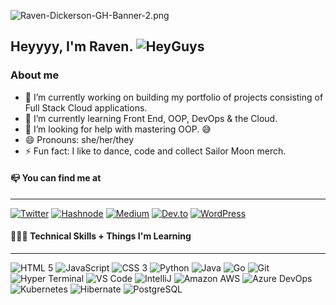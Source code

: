 <!--
**TheAmazinRaven/TheAmazinRaven** is a ✨ _special_ ✨ repository because its `README.md` (this file) appears on your GitHub profile.

Here are some ideas to get you started:

- 🔭 I’m currently working on ...
- 🌱 I’m currently learning ...
- 👯 I’m looking to collaborate on ...
- 🤔 I’m looking for help with ...
- 💬 Ask me about ...
- 📫 How to reach me: ...
- 😄 Pronouns: ...
- ⚡ Fun fact: ...
-->
![Raven-Dickerson-GH-Banner-2.png](https://i.postimg.cc/Qx7B3ct9/Raven-Dickerson-GH-Banner-2.png)

## Heyyyy, I'm Raven. ![HeyGuys](https://i.ibb.co/tc1n1dg/hey-Guys-1.png)

### About me

- 🔭 I’m currently working on building my portfolio of projects consisting of Full Stack Cloud applications.
- 🌱 I’m currently learning Front End, OOP, DevOps & the Cloud.
- 🤔 I’m looking for help with mastering OOP. :sweat_smile:
- 😄 Pronouns: she/her/they
- ⚡ Fun fact: I like to dance, code and collect Sailor Moon merch.

#### 📪 You can find me at 
---

[![Twitter](https://img.shields.io/badge/Twitter-d6a5f3?style=for-the-badge&logo=twitter&logoColor=white)](https://twitter.com/ItsRaeDickerson) [![Hashnode](https://img.shields.io/badge/Hashnode-d6a5f3?style=for-the-badge&logo=hashnode&logoColor=white)](https://theamazinraven.hashnode.dev/) [![Medium](https://img.shields.io/badge/Medium-d6a5f3?style=for-the-badge&logo=medium&logoColor=white)](https://medium.com/@TheAmazinRaven) [![Dev.to](https://img.shields.io/badge/dev.to-d6a5f3?style=for-the-badge&logo=devdotto&logoColor=white)](https://dev.to/theamazinraven) [![WordPress](https://img.shields.io/badge/Wordpress-d6a5f3?style=for-the-badge&logo=wordpress&logoColor=white)](https://theamazinraven.com/)


#### 👩🏾‍💻 Technical Skills + Things I'm Learning
---
![HTML 5](https://img.shields.io/badge/HTML5-E34F26?style=for-the-badge&logo=html5&logoColor=white) ![JavaScript](https://img.shields.io/badge/JavaScript-323330?style=for-the-badge&logo=javascript&logoColor=F7DF1E) ![CSS 3](https://img.shields.io/badge/CSS3-1572B6?style=for-the-badge&logo=css3&logoColor=white) ![Python](https://img.shields.io/badge/Python-FFD43B?style=for-the-badge&logo=python&logoColor=blue) ![Java](https://img.shields.io/badge/Java-ED8B00?style=for-the-badge&logo=java&logoColor=white) ![Go](https://img.shields.io/badge/Go-00ADD8?style=for-the-badge&logo=go&logoColor=white) ![Git](https://img.shields.io/badge/GIT-E44C30?style=for-the-badge&logo=git&logoColor=white) ![Hyper Terminal](https://img.shields.io/badge/Hyper-000000?style=for-the-badge&logo=hyper&logoColor=white) ![VS Code](https://img.shields.io/badge/Visual_Studio_Code-0078D4?style=for-the-badge&logo=visual%20studio%20code&logoColor=white) ![IntelliJ](https://img.shields.io/badge/IntelliJ_IDEA-000000.svg?style=for-the-badge&logo=intellij-idea&logoColor=white)
 ![Amazon AWS](https://img.shields.io/badge/Amazon_AWS-FF9900?style=for-the-badge&logo=amazonaws&logoColor=white) ![Azure DevOps](https://img.shields.io/badge/Azure_DevOps-0078D7?style=for-the-badge&logo=azure-devops&logoColor=white) ![Kubernetes](https://img.shields.io/badge/kubernetes-326ce5.svg?&style=for-the-badge&logo=kubernetes&logoColor=white) ![Hibernate](https://img.shields.io/badge/Hibernate-59666C?style=for-the-badge&logo=Hibernate&logoColor=white)
 ![PostgreSQL](https://img.shields.io/badge/PostgreSQL-316192?style=for-the-badge&logo=postgresql&logoColor=whit)
